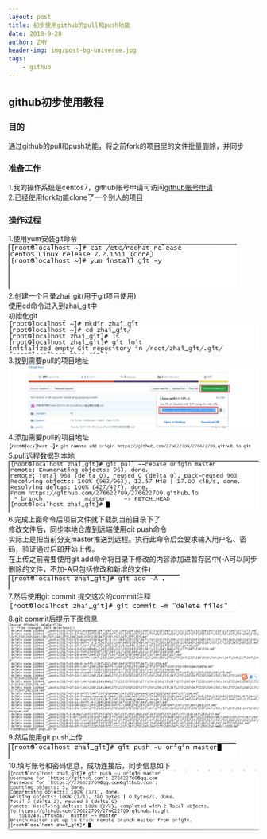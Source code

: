 ```yaml
---
layout: post
title: 初步使用github的pull和push功能
date: 2018-9-28
author: ZMY
header-img: img/post-bg-universe.jpg
tags:
    - github
---
```

## github初步使用教程
### 目的
通过github的pull和push功能，将之前fork的项目里的文件批量删除，并同步  
### 准备工作
1.我的操作系统是centos7，github账号申请可访问[github账号申请](https://github.com/)   
2.已经使用fork功能clone了一个别人的项目 
### 操作过程 
1.使用yum安装git命令  
![](https://github.com/276622709/276622709.github.io/blob/master/img/github/git_install.png)  
2.创建一个目录zhai_git(用于git项目使用)  
使用cd命令进入到zhai_git中  
初始化git  
![](https://github.com/276622709/276622709.github.io/blob/master/img/github/git_init.png)  
3.找到需要pull的项目地址  
![](https://github.com/276622709/276622709.github.io/blob/master/img/github/find_pull_project_address.png)  
4.添加需要pull的项目地址  
![](https://github.com/276622709/276622709.github.io/blob/master/img/github/add_remote_address.png)  
5.pull远程数据到本地  
![](https://github.com/276622709/276622709.github.io/blob/master/img/github/pull_data.png)  
6.完成上面命令后项目文件就下载到当前目录下了  
修改文件后，同步本地仓库到远端使用git push命令  
实际上是把当前分支master推送到远程。执行此命令后会要求输入用户名、密码，验证通过后即开始上传。  
在上传之前需要使用git add命令将目录下修改的内容添加进暂存区中(-A可以同步删除的文件，不加-A只包括修改和新增的文件)  
![](https://github.com/276622709/276622709.github.io/blob/master/img/github/git_add.png)    
7.然后使用git commit 提交这次的commit注释  
![](https://github.com/276622709/276622709.github.io/blob/master/img/github/git_commit_again.png)  
8.git commit后提示下面信息  
![](https://github.com/276622709/276622709.github.io/blob/master/img/github/git_commit_post_info.png)  
9.然后使用git push上传  
![](https://github.com/276622709/276622709.github.io/blob/master/img/github/git_push_order.png)  
10.填写账号和密码信息，成功连接后，同步信息如下  
![](https://github.com/276622709/276622709.github.io/blob/master/img/github/git_push_return_info.png)  
